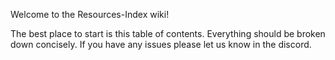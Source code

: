 Welcome to the Resources-Index wiki!

The best place to start is this table of contents. Everything should be broken down concisely. If you have any issues please let us know in the discord.



